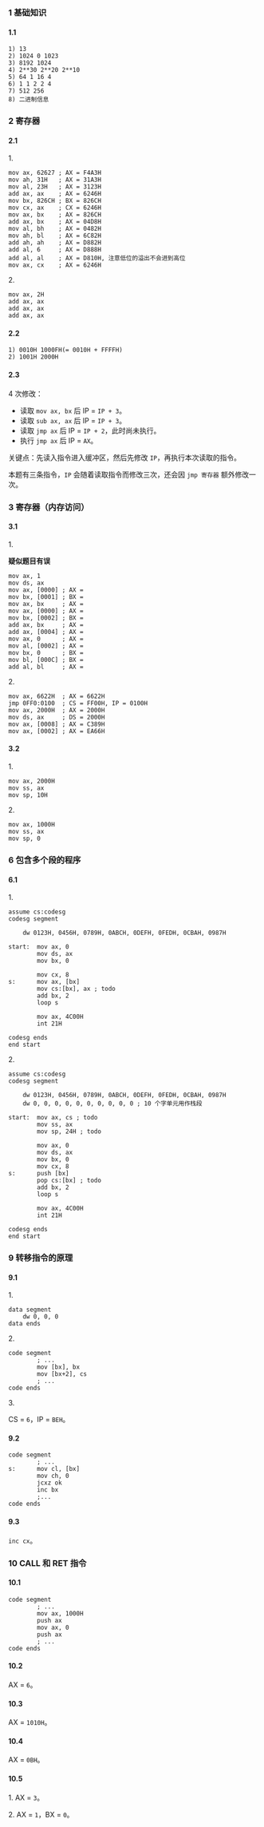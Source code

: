 ### 1 基础知识

#### 1.1

```text
1) 13
2) 1024 0 1023
3) 8192 1024
4) 2**30 2**20 2**10
5) 64 1 16 4
6) 1 1 2 2 4
7) 512 256
8) 二进制信息
```

### 2 寄存器

#### 2.1

1\.

```asmatmel
mov ax, 62627 ; AX = F4A3H
mov ah, 31H   ; AX = 31A3H
mov al, 23H   ; AX = 3123H
add ax, ax    ; AX = 6246H
mov bx, 826CH ; BX = 826CH
mov cx, ax    ; CX = 6246H
mov ax, bx    ; AX = 826CH
add ax, bx    ; AX = 04D8H
mov al, bh    ; AX = 0482H
mov ah, bl    ; AX = 6C82H
add ah, ah    ; AX = D882H
add al, 6     ; AX = D888H
add al, al    ; AX = D810H, 注意低位的溢出不会进到高位
mov ax, cx    ; AX = 6246H
```

2\.

```asmatmel
mov ax, 2H
add ax, ax
add ax, ax
add ax, ax
```

#### 2.2

```text
1) 0010H 1000FH(= 0010H + FFFFH)
2) 1001H 2000H
```

#### 2.3

4 次修改：

- 读取 `mov ax, bx` 后 IP = `IP + 3`。
- 读取 `sub ax, ax` 后 IP = `IP + 3`。
- 读取 `jmp ax` 后 IP = `IP + 2`，此时尚未执行。
- 执行 `jmp ax` 后 IP = `AX`。

关键点：先读入指令进入缓冲区，然后先修改 `IP`，再执行本次读取的指令。

本题有三条指令，`IP` 会随着读取指令而修改三次，还会因 `jmp 寄存器` 额外修改一次。

### 3 寄存器（内存访问）

#### 3.1

1\.

**疑似题目有误**

```asmatmel
mov ax, 1
mov ds, ax
mov ax, [0000] ; AX = 
mov bx, [0001] ; BX = 
mov ax, bx     ; AX = 
mov ax, [0000] ; AX = 
mov bx, [0002] ; BX = 
add ax, bx     ; AX = 
add ax, [0004] ; AX = 
mov ax, 0      ; AX = 
mov al, [0002] ; AX = 
mov bx, 0      ; BX = 
mov bl, [000C] ; BX = 
add al, bl     ; AX = 
```

2\.

```asmatmel
mov ax, 6622H  ; AX = 6622H
jmp 0FF0:0100  ; CS = FF00H, IP = 0100H
mov ax, 2000H  ; AX = 2000H
mov ds, ax     ; DS = 2000H
mov ax, [0008] ; AX = C389H
mov ax, [0002] ; AX = EA66H
```

#### 3.2

1\.

```asmatmel
mov ax, 2000H
mov ss, ax
mov sp, 10H
```

2\.

```asmatmel
mov ax, 1000H
mov ss, ax
mov sp, 0
```

### 6 包含多个段的程序

#### 6.1

1\.

```asmatmel
assume cs:codesg
codesg segment

	dw 0123H, 0456H, 0789H, 0ABCH, 0DEFH, 0FEDH, 0CBAH, 0987H
	
start:  mov ax, 0
		mov ds, ax
		mov bx, 0
		
		mov cx, 8
s:      mov ax, [bx]
		mov cs:[bx], ax ; todo
		add bx, 2
		loop s
		
		mov ax, 4C00H
		int 21H

codesg ends
end start
```

2\.

```asmatmel
assume cs:codesg
codesg segment

	dw 0123H, 0456H, 0789H, 0ABCH, 0DEFH, 0FEDH, 0CBAH, 0987H
	dw 0, 0, 0, 0, 0, 0, 0, 0, 0, 0 ; 10 个字单元用作栈段
	
start:  mov ax, cs ; todo
		mov ss, ax
		mov sp, 24H ; todo
		
		mov ax, 0
		mov ds, ax
		mov bx, 0
		mov cx, 8
s:      push [bx]
		pop cs:[bx] ; todo
		add bx, 2
		loop s
		
		mov ax, 4C00H
		int 21H

codesg ends
end start
```

### 9 转移指令的原理

#### 9.1

1\.

```asmatmel
data segment
	dw 0, 0, 0
data ends
```

2\.

```asmatmel
code segment
		; ...
		mov [bx], bx
		mov [bx+2], cs
		; ...
code ends
```

3\.

CS = `6`，IP = `BEH`。

#### 9.2

```asmatmel
code segment
		; ...
s:      mov cl, [bx]
		mov ch, 0
		jcxz ok
		inc bx
		;...
code ends
```

#### 9.3

`inc cx`。

### 10 CALL 和 RET 指令

#### 10.1

```asmatmel
code segment
		; ...
		mov ax, 1000H
		push ax
		mov ax, 0
		push ax
		; ...
code ends
```

#### 10.2

AX = `6`。

#### 10.3

AX = `1010H`。

#### 10.4

AX = `0BH`。

#### 10.5

1\. AX = `3`。

2\. AX = `1`，BX = `0`。